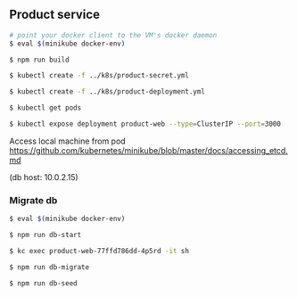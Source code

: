 ## Product service

```sh
# point your docker client to the VM's docker daemon
$ eval $(minikube docker-env)

$ npm run build

$ kubectl create -f ../k8s/product-secret.yml

$ kubectl create -f ../k8s/product-deployment.yml

$ kubectl get pods

$ kubectl expose deployment product-web --type=ClusterIP --port=3000
```

Access local machine from pod 
https://github.com/kubernetes/minikube/blob/master/docs/accessing_etcd.md

(db host: 10.0.2.15)

### Migrate db
```sh
$ eval $(minikube docker-env)

$ npm run db-start

$ kc exec product-web-77ffd786dd-4p5rd -it sh

$ npm run db-migrate

$ npm run db-seed
```